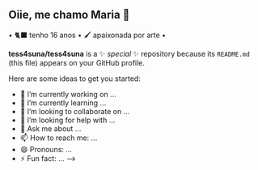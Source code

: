 ## Oiie, me chamo Maria 🩷
• 🐈‍⬛ tenho 16 anos 
• 🖌️ apaixonada por arte
• 




**tess4suna/tess4suna** is a ✨ _special_ ✨ repository because its `README.md` (this file) appears on your GitHub profile.

Here are some ideas to get you started:

- 🔭 I’m currently working on ...
- 🌱 I’m currently learning ...
- 👯 I’m looking to collaborate on ...
- 🤔 I’m looking for help with ...
- 💬 Ask me about ...
- 📫 How to reach me: ...
- 😄 Pronouns: ...
- ⚡ Fun fact: ...
-->

